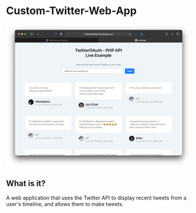 # Custom-Twitter-Web-App

![ImageCover](https://github.com/xDenzil/twitter-web-app/blob/dev/assets/img/twitter-app-cover.png?raw=true)

## What is it?

A web application that uses the Twitter API to display recent tweets from a user's timeline, and allows them to make tweets.

